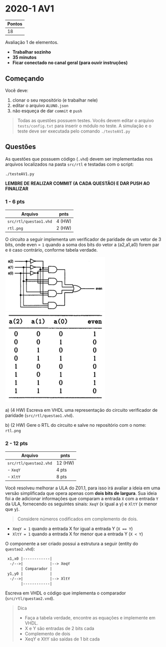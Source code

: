 # 2020-1 AV1

| Pontos                 |
| -------                |
|   18                   |

Avaliação 1 de elementos. 

- **Trabalhar sozinho**
- **35 minutos**
- **Ficar conectado no canal geral (para ouvir instruções)**

## Começando

Você deve:

1. clonar o seu repositório (e trabalhar nele)
1. editar o arquivo `ALUNO.json`
1. não esqueça de dar `commit` e `push`

> Todas as questões possuem testes. Vocês devem editar o arquivo `tests/config.txt` para inserir o módulo no teste. A simulação e o teste deve ser executada pelo comando `./testeAVI.py`


## Questões

As questões que possuem código (`.vhd`) devem ser implementadas nos arquivos localizados na pasta `src/rtl` e testadas com o script:

```
./testeAV1.py
```

**LEMBRE DE REALIZAR COMMIT (A CADA QUESTÃO) E DAR PUSH AO FINALIZAR**

### 1 - 6 pts

| Arquivo                | pnts   |
| -------                | ----   |
| `src/rtl/questao1.vhd` | 4 (HW) |
| `rtl.png`              | 2 (HW) |

O circuito a seguir implementa um verificador de paridade de um vetor de 3 bits, onde even = `1` quando a soma dos bits do vetor a (a2,a1,a0) forem par e `0` caso contrário, conforme tabela verdade.

![](figs/1a-320.png)
![](figs/1b-320.png)

a) (4 HW) Escreva em VHDL uma representação do circuito verificador de paridade (`src/rtl/questao1.vhd`).

b) (2 HW) Gere o RTL do circuito e salve no repositório com o nome: `rtl.png`

### 2 - 12 pts

| Arquivo                | pnts    |
| -------                | ----    |
| `src/rtl/questao2.vhd` | 12 (HW) |
|    - `XeqY` | 4 pts|
|    - `XltY` | 8 pts| 

Você resolveu melhorar a ULA do Z01.1, para isso irá avaliar a ideia em uma versão simplificada que opera apenas com **dois bits de largura**. Sua ideia foi a de adicionar informações que comparam a entrada `X` com a entrada `Y` da ULA, fornecendo os seguintes sinais: `XeqY` (x igual a y) e `XltY` (x menor que y).

> Considere números codificados em complemento de dois.

- `XeqY = 1` quando a entrada X for igual a entrada Y (`X == Y`)
- `XltY = 1` quando a entrada X for menor que a entrada Y (`X < Y`)

O componente a ser criado possui a estrutura a seguir (entity do `questao2.vhd`):

```
 x1,x0 |------------|
  -/-->|            |--> XeqY
       | Comparador | 
 y1,y0 |            |
  -/-->|            |--> XltY
       |------------|
```

Escreva em VHDL o código que implementa o comparador (`src/rtl/questao2.vnd`).

> Dica
>   - Faça a tabela verdade, encontre as equações e implemente em VHDL.
>   - X e Y são entradas de 2 bits cada
>   - Complemento de dois
>   - XeqY e XltY são saídas de 1 bit cada

